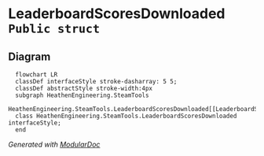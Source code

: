 # LeaderboardScoresDownloaded `Public struct`

## Diagram
```mermaid
  flowchart LR
  classDef interfaceStyle stroke-dasharray: 5 5;
  classDef abstractStyle stroke-width:4px
  subgraph HeathenEngineering.SteamTools
  HeathenEngineering.SteamTools.LeaderboardScoresDownloaded[[LeaderboardScoresDownloaded]]
  class HeathenEngineering.SteamTools.LeaderboardScoresDownloaded interfaceStyle;
  end
```

*Generated with* [*ModularDoc*](https://github.com/hailstorm75/ModularDoc)
